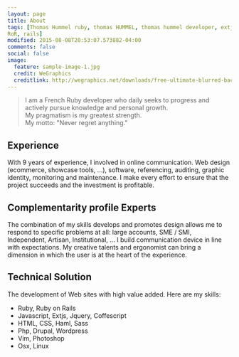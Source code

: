 ```yaml
---
layout: page
title: About
tags: [Thomas Hummel ruby, thomas HUMMEL, thomas hummel developer, extjs, ruby,
RoR, rails]
modified: 2015-08-08T20:53:07.573882-04:00
comments: false
social: false
image:
  feature: sample-image-1.jpg
  credit: WeGraphics
  creditlink: http://wegraphics.net/downloads/free-ultimate-blurred-background-pack/
---
```


> I am a French Ruby developer who daily seeks to progress and actively pursue
knowledge and personal growth. <br/>
My pragmatism is my greatest strength.<br/>
My motto: "Never regret anything."

## Experience
<!---
## {% icon fa-road %} Experience
-->

With 9 years of experience, I involved in online communication. Web design (ecommerce, showcase tools, ...),
software, referencing, auditing, graphic identity, monitoring and maintenance.
I make every effort to ensure that the project succeeds and the investment is profitable.

## Complementarity profile Experts
<!---
## {% icon fa-group %} Complementarity profile Experts
-->


The combination of my skills develops and promotes design allows me to respond to specific problems
at all: large accounts, SME / SMI, Independent, Artisan, Institutional, ...
I build communication device in line with expectations. My creative talents and
ergonomist can bring a dimension in which the user is at the heart of the experience.

## Technical Solution
<!---
## {% icon fa-rocket %}  Technical Solution
-->

The development of Web sites with high value added. Here are my skills:

* Ruby, Ruby on Rails
* Javascript, Extjs, Jquery, Coffescript
* HTML, CSS, Haml, Sass
* Php, Drupal, Wordpress
* Vim, Photoshop
* Osx, Linux
